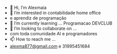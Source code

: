 - 👋 Hi, I’m Alexmaia 
- 👀 I’m interested in contabilidade home office
-  e aprendiz de programação 
- 🌱 I’m currently learning ... Programacao DEVCLUB
- 💞️ I’m looking to collaborate on ...
- com toda comunidade AI e programadores
- 📫 How to reach me ...
- alexma877@gmail.com e 31995451684


<!---
ALEXMA877/ALEXMA877 is a ✨ special ✨ repository because its `README.md` (this file) appears on your GitHub profile.
You can click the Preview link to take a look at your changes.
--->
